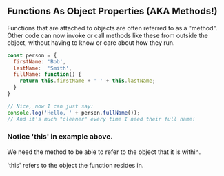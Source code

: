 ## Functions As Object Properties (AKA Methods!)


Functions that are attached to objects are often referred to as a "method". 
Other code can now invoke or call methods like these from outside the object, without having to know or care about how they run.

```javascript
const person = {
  firstName: 'Bob',
  lastName:  'Smith',
  fullName: function() {
    return this.firstName + ' ' + this.lastName;
  }
}

// Nice, now I can just say:
console.log('Hello, ' + person.fullName());
// And it's much "cleaner" every time I need their full name!
```
### Notice 'this' in example above.
 We need the method to be able to refer to the object that it is within.

 'this' refers to the object the function resides in.